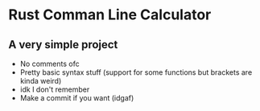 # Rust Comman Line Calculator
## A very simple project

- No comments ofc
- Pretty basic syntax stuff (support for some functions but brackets are kinda weird)
- idk I don't remember
- Make a commit if you want (idgaf)
